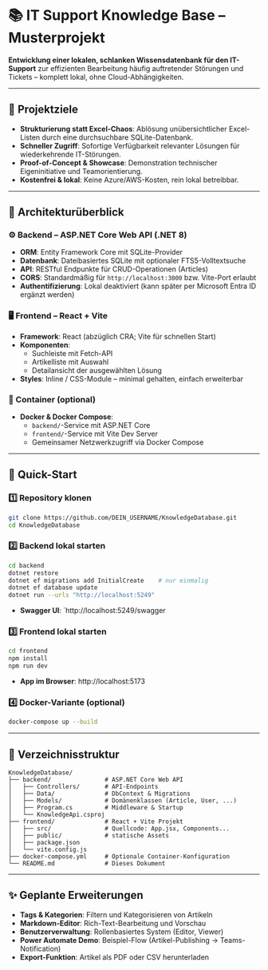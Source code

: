 # 📚 IT Support Knowledge Base – Musterprojekt

**Entwicklung einer lokalen, schlanken Wissensdatenbank für den IT-Support** zur effizienten Bearbeitung häufig auftretender Störungen und Tickets – komplett lokal, ohne Cloud-Abhängigkeiten.

---

## 🚀 Projektziele

- **Strukturierung statt Excel-Chaos**: Ablösung unübersichtlicher Excel-Listen durch eine durchsuchbare SQLite-Datenbank.
- **Schneller Zugriff**: Sofortige Verfügbarkeit relevanter Lösungen für wiederkehrende IT-Störungen.
- **Proof-of-Concept & Showcase**: Demonstration technischer Eigeninitiative und Teamorientierung.
- **Kostenfrei & lokal**: Keine Azure/AWS-Kosten, rein lokal betreibbar.

---

## 🧱 Architekturüberblick

### ⚙️ Backend – ASP.NET Core Web API (.NET 8)
- **ORM**: Entity Framework Core mit SQLite-Provider
- **Datenbank**: Dateibasiertes SQLite mit optionaler FTS5-Volltextsuche
- **API**: RESTful Endpunkte für CRUD-Operationen (Articles)
- **CORS**: Standardmäßig für `http://localhost:3000` bzw. Vite-Port erlaubt
- **Authentifizierung**: Lokal deaktiviert (kann später per Microsoft Entra ID ergänzt werden)

### 🖥️ Frontend – React + Vite
- **Framework**: React (abzüglich CRA; Vite für schnellen Start)
- **Komponenten**:
  - Suchleiste mit Fetch-API
  - Artikelliste mit Auswahl
  - Detailansicht der ausgewählten Lösung
- **Styles**: Inline / CSS-Module – minimal gehalten, einfach erweiterbar

### 🐳 Container (optional)
- **Docker & Docker Compose**:
  - `backend/`-Service mit ASP.NET Core
  - `frontend/`-Service mit Vite Dev Server
  - Gemeinsamer Netzwerkzugriff via Docker Compose

---

## 🚀 Quick-Start

### 1️⃣ Repository klonen
```bash
git clone https://github.com/DEIN_USERNAME/KnowledgeDatabase.git
cd KnowledgeDatabase
```

### 2️⃣ Backend lokal starten
```bash
cd backend
dotnet restore
dotnet ef migrations add InitialCreate    # nur einmalig
dotnet ef database update
dotnet run --urls "http://localhost:5249"
```

- **Swagger UI**: `http://localhost:5249/swagger

### 3️⃣ Frontend lokal starten
```bash
cd frontend
npm install
npm run dev
```

- **App im Browser**: http://localhost:5173

### 4️⃣ Docker-Variante (optional)
```bash
docker-compose up --build
```

---

## 📂 Verzeichnisstruktur

```
KnowledgeDatabase/
├── backend/               # ASP.NET Core Web API
│   ├── Controllers/       # API-Endpoints
│   ├── Data/              # DbContext & Migrations
│   ├── Models/            # Domänenklassen (Article, User, ...)
│   ├── Program.cs         # Middleware & Startup
│   └── KnowledgeApi.csproj
├── frontend/              # React + Vite Projekt
│   ├── src/               # Quellcode: App.jsx, Components...
│   ├── public/            # statische Assets
│   ├── package.json
│   └── vite.config.js
├── docker-compose.yml     # Optionale Container-Konfiguration
└── README.md              # Dieses Dokument
```

---

## ✨ Geplante Erweiterungen

- **Tags & Kategorien**: Filtern und Kategorisieren von Artikeln
- **Markdown-Editor**: Rich-Text-Bearbeitung und Vorschau
- **Benutzerverwaltung**: Rollenbasiertes System (Editor, Viewer)
- **Power Automate Demo**: Beispiel-Flow (Artikel-Publishing → Teams-Notification)
- **Export-Funktion**: Artikel als PDF oder CSV herunterladen
